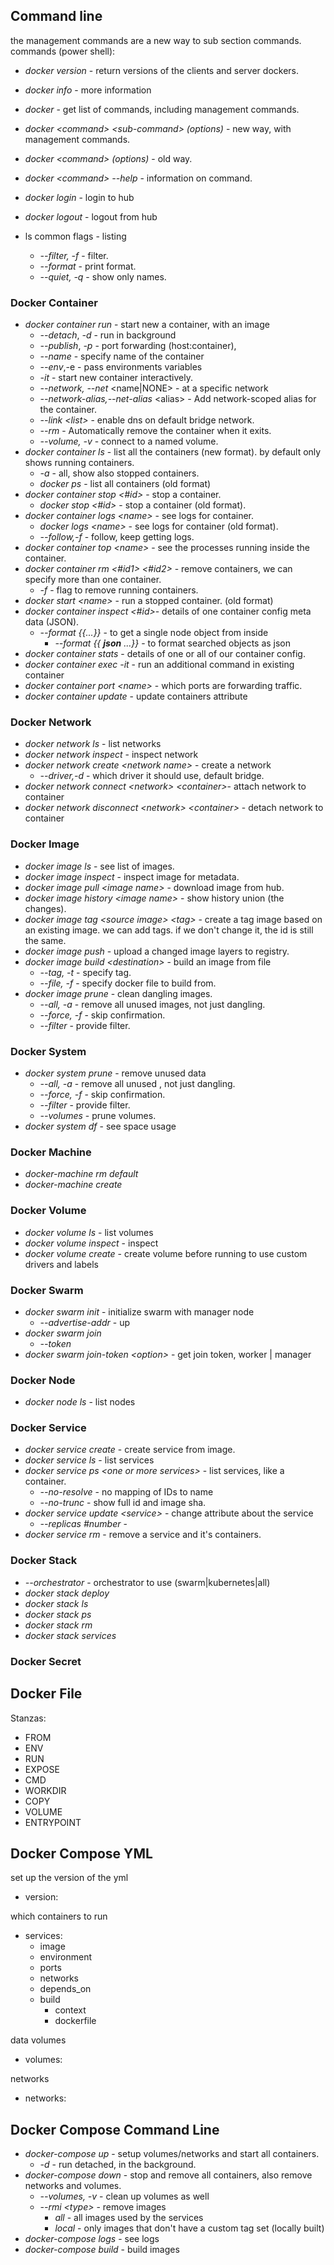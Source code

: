 <!--
ignore these words in spell check for this file
// cSpell:ignore trunc
-->

## Command line

the management commands are a new way to sub section commands.
commands (power shell):

- _docker version_ - return versions of the clients and server dockers.
- _docker info_ - more information
- _docker_ - get list of commands, including management commands.
- _docker \<command> \<sub-command> (options)_ - new way, with management commands.
- _docker \<command> (options)_ - old way.
- _docker \<command> --help_ - information on command.
- _docker login_ - login to hub
- _docker logout_ - logout from hub

- ls common flags - listing
  - _--filter, -f_ - filter.
  - _--format_ - print format.
  - _--quiet, -q_ - show only names.

### Docker Container

- _docker container run_ - start new a container, with an image
  - _--detach_, _-d_ - run in background
  - _--publish_, _-p_ - port forwarding (host:container),
  - _--name_ - specify name of the container
  - _--env_,-e - pass environments variables
  - _-it_ - start new container interactively.
  - _--network, --net_ \<name|NONE> - at a specific network
  - _--network-alias,--net-alias_ \<alias> - Add network-scoped alias for the container.
  - _--link \<list>_ - enable dns on default bridge network.
  - _--rm_ - Automatically remove the container when it exits.
  - _--volume, -v_ - connect to a named volume.
- _docker container ls_ - list all the containers (new format). by default only shows running containers.
  - _-a_ - all, show also stopped containers.
  - _docker ps_ - list all containers (old format)
- _docker container stop <#id>_ - stop a container.
  - _docker stop <#id>_ - stop a container (old format).
- _docker container logs \<name>_ - see logs for container.
  - _docker logs \<name>_ - see logs for container (old format).
  - _--follow,-f_ - follow, keep getting logs.
- _docker container top \<name>_ - see the processes running inside the container.
- _docker container rm <#id1> <#id2>_ - remove containers, we can specify more than one container.
  - _-f_ - flag to remove running containers.
- _docker start \<name>_ - run a stopped container. (old format)
- _docker container inspect <#id>_- details of one container config meta data (JSON).
  - _--format {{...}}_ - to get a single node object from inside
    - _--format {{ **json** ...}}_ - to format searched objects as json
- _docker container stats_ - details of one or all of our container config.
- _docker container exec -it_ - run an additional command in existing container
- _docker container port \<name>_ - which ports are forwarding traffic.
- _docker container update_ - update containers attribute

### Docker Network

- _docker network ls_ - list networks
- _docker network inspect_ - inspect network
- _docker network create \<network name>_ - create a network
  - _--driver,-d_ - which driver it should use, default bridge.
- _docker network connect \<network> \<container>_- attach network to container
- _docker network disconnect \<network> \<container>_ - detach network to container

### Docker Image

- _docker image ls_ - see list of images.
- _docker image inspect_ - inspect image for metadata.
- _docker image pull \<image name>_ - download image from hub.
- _docker image history \<image name>_ - show history union (the changes).
- _docker image tag \<source image> \<tag>_ - create a tag image based on an existing image. we can add tags. if we don't change it, the id is still the same.
- _docker image push_ - upload a changed image layers to registry.
- _docker image build \<destination>_ - build an image from file
  - _--tag, -t_ - specify tag.
  - _--file, -f_ - specify docker file to build from.
- _docker image prune_ - clean dangling images.
  - _--all, -a_ - remove all unused images, not just dangling.
  - _--force, -f_ - skip confirmation.
  - _--filter_ - provide filter.

### Docker System

- _docker system prune_ - remove unused data
  - _--all, -a_ - remove all unused , not just dangling.
  - _--force, -f_ - skip confirmation.
  - _--filter_ - provide filter.
  - _--volumes_ - prune volumes.
- _docker system df_ - see space usage

### Docker Machine

- _docker-machine rm default_
- _docker-machine create_

### Docker Volume

- _docker volume ls_ - list volumes
- _docker volume inspect_ - inspect
- _docker volume create_ - create volume before running to use custom drivers and labels

### Docker Swarm

- _docker swarm init_ - initialize swarm with manager node
  - _--advertise-addr_ - up
- _docker swarm join_
  - _--token_
- _docker swarm join-token \<option>_ - get join token, worker | manager

### Docker Node

- _docker node ls_ - list nodes

### Docker Service

- _docker service create_ - create service from image.
- _docker service ls_ - list services
- _docker service ps \<one or more services>_ - list services, like a container.
  - _--no-resolve_ - no mapping of IDs to name
  - _--no-trunc_ - show full id and image sha.
- _docker service update \<service>_ - change attribute about the service
  - _--replicas \#number_ -
- _docker service rm_ - remove a service and it's containers.

### Docker Stack

- _--orchestrator_ - orchestrator to use (swarm|kubernetes|all)
- _docker stack deploy_
- _docker stack ls_
- _docker stack ps_
- _docker stack rm_
- _docker stack services_

### Docker Secret

## Docker File

Stanzas:

- FROM
- ENV
- RUN
- EXPOSE
- CMD
- WORKDIR
- COPY
- VOLUME
- ENTRYPOINT

## Docker Compose YML

set up the version of the yml

- version:

which containers to run

- services:
  - image
  - environment
  - ports
  - networks
  - depends_on
  - build
    - context
    - dockerfile

data volumes

- volumes:

networks

- networks:

## Docker Compose Command Line

- _docker-compose up_ - setup volumes/networks and start all containers.
  - _-d_ - run detached, in the background.
- _docker-compose down_ - stop and remove all containers, also remove networks and volumes.
  - _--volumes, -v_ - clean up volumes as well
  - _--rmi \<type>_ - remove images
    - _all_ - all images used by the services
    - _local_ - only images that don't have a custom tag set (locally built)
- _docker-compose logs_ - see logs
- _docker-compose build_ - build images
